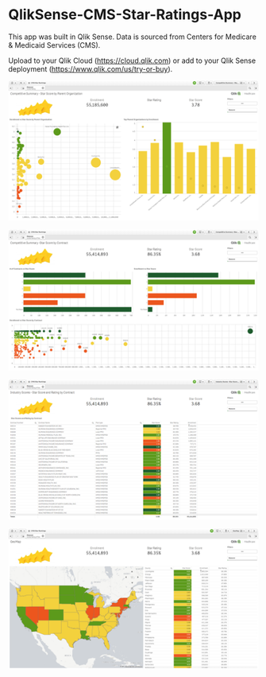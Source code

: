 # QlikSense-CMS-Star-Ratings-App
This app was built in Qlik Sense. Data is sourced from Centers for Medicare & Medicaid Services (CMS).

Upload to your Qlik Cloud (https://cloud.qlik.com) or add to your Qlik Sense deployment (https://www.qlik.com/us/try-or-buy).

![Screenshot 1](/Screenshots/screenshot_cms(1).png?raw=true "Screenshot 1")

![Screenshot 2](/Screenshots/screenshot_cms(2).png?raw=true "Screenshot 2")

![Screenshot 3](/Screenshots/screenshot_cms(3).png?raw=true "Screenshot 3")

![Screenshot 4](/Screenshots/screenshot_cms(4).png?raw=true "Screenshot 4")
